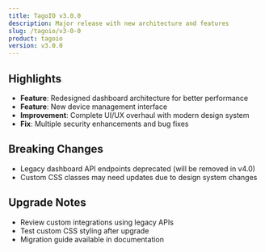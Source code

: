 ```yaml
---
title: TagoIO v3.0.0
description: Major release with new architecture and features
slug: /tagoio/v3-0-0
product: tagoio
version: v3.0.0
---
```


## Highlights

- **Feature**: Redesigned dashboard architecture for better performance
- **Feature**: New device management interface
- **Improvement**: Complete UI/UX overhaul with modern design system
- **Fix**: Multiple security enhancements and bug fixes

## Breaking Changes

- Legacy dashboard API endpoints deprecated (will be removed in v4.0)
- Custom CSS classes may need updates due to design system changes

## Upgrade Notes

- Review custom integrations using legacy APIs
- Test custom CSS styling after upgrade
- Migration guide available in documentation